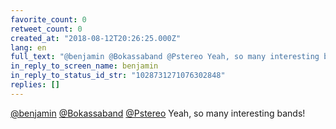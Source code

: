 ```yaml
---
favorite_count: 0
retweet_count: 0
created_at: "2018-08-12T20:26:25.000Z"
lang: en
full_text: "@benjamin @Bokassaband @Pstereo Yeah, so many interesting bands!"
in_reply_to_screen_name: benjamin
in_reply_to_status_id_str: "1028731271076302848"
replies: []
---
```


[@benjamin](https://twitter.com/benjamin)
[@Bokassaband](https://twitter.com/Bokassaband)
[@Pstereo](https://twitter.com/Pstereo) Yeah, so many interesting bands!
